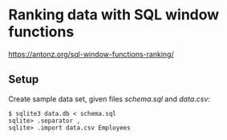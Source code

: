 
# Ranking data with SQL window functions

https://antonz.org/sql-window-functions-ranking/

## Setup

Create sample data set, given files *schema.sql* and *data.csv*:

    $ sqlite3 data.db < schema.sql
    sqlite> .separator ,
    sqlite> .import data.csv Employees
